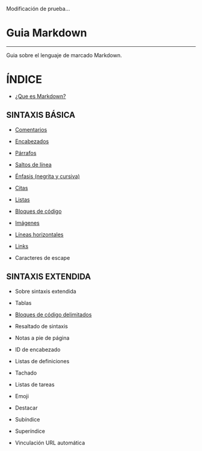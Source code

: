 Modificación de prueba...
# **Guia Markdown**
---
Guia sobre el lenguaje de marcado Markdown.




# **ÍNDICE**


* [¿Que es Markdown?](https://github.com/JoseFerDel/Guia_markdown/blob/Zet_main/intromd.md)


## **SINTAXIS BÁSICA**

* [Comentarios](https://github.com/JoseFerDel/Guia_markdown/blob/Zet_main/comentarios.md)

* [Encabezados](https://github.com/JoseFerDel/Guia_markdown/blob/Zet_main/encabezados.md)

* [Párrafos](https://github.com/JoseFerDel/Guia_markdown/blob/Zet_main/parrafos.md)

* [Saltos de línea](https://github.com/JoseFerDel/Guia_markdown/blob/Zet_main/saltoslinea.md)

* [Énfasis (negrita y cursiva)](https://github.com/JoseFerDel/Guia_markdown/blob/Zet_main/enfasis.md)

* [Citas](https://github.com/JoseFerDel/Guia_markdown/blob/Zet_main/citas.md)

* [Listas](https://github.com/JoseFerDel/Guia_markdown/blob/Zet_main/listas.md)

* [Bloques de código](https://github.com/JoseFerDel/Guia_markdown/blob/Zet_main/codeblocks.md)

* [Imágenes](https://github.com/JoseFerDel/Guia_markdown/blob/Zet_main/imagenes.md)

* [Líneas horizontales](https://github.com/JoseFerDel/Guia_markdown/blob/Zet_main/lineashorizontales.md)

* [Links](https://github.com/JoseFerDel/Guia_markdown/blob/Zet_main/links.md)

* Caracteres de escape


## **SINTAXIS EXTENDIDA**

* Sobre sintaxis extendida

* Tablas

* [Bloques de código delimitados](https://github.com/JoseFerDel/Guia_markdown/blob/Zet_main/codeblocks_delimitados.md)

* Resaltado de sintaxis

* Notas a pie de página

* ID de encabezado

* Listas de definiciones

* Tachado

* Listas de tareas

* Emoji

* Destacar

* Subíndice

* Superíndice

* Vinculación URL automática


